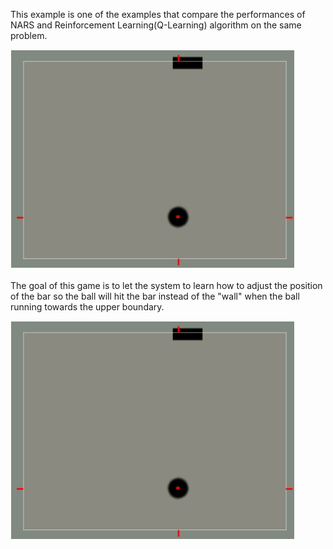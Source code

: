 This example is one of the examples that compare the performances of NARS and Reinforcement Learning(Q-Learning) algorithm on the same problem.

![Pong Game](https://github.com/opennars/opennars/blob/d6cb49a387f9e7fca979b2735b3d66c27a9c6912/pong.png)

The goal of this game is to let the system to learn how to adjust the position of the bar so the ball will hit the bar instead of the "wall" when the ball running towards the upper boundary.

[![Pong Demo](https://github.com/opennars/opennars/blob/d6cb49a387f9e7fca979b2735b3d66c27a9c6912/pong.png)](https://www.youtube.com/watch?v=84nMQX444hk "Pong Game")

